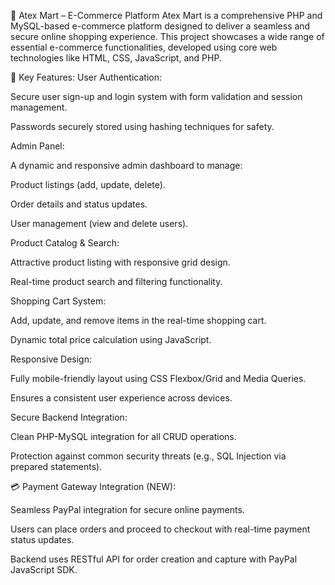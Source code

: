 🛒 Atex Mart – E-Commerce Platform
Atex Mart is a comprehensive PHP and MySQL-based e-commerce platform designed to deliver a seamless and secure online shopping experience. This project showcases a wide range of essential e-commerce functionalities, developed using core web technologies like HTML, CSS, JavaScript, and PHP.

🔑 Key Features:
User Authentication:

Secure user sign-up and login system with form validation and session management.

Passwords securely stored using hashing techniques for safety.

Admin Panel:

A dynamic and responsive admin dashboard to manage:

Product listings (add, update, delete).

Order details and status updates.

User management (view and delete users).

Product Catalog & Search:

Attractive product listing with responsive grid design.

Real-time product search and filtering functionality.

Shopping Cart System:

Add, update, and remove items in the real-time shopping cart.

Dynamic total price calculation using JavaScript.

Responsive Design:

Fully mobile-friendly layout using CSS Flexbox/Grid and Media Queries.

Ensures a consistent user experience across devices.

Secure Backend Integration:

Clean PHP-MySQL integration for all CRUD operations.

Protection against common security threats (e.g., SQL Injection via prepared statements).

💳 Payment Gateway Integration (NEW):

Seamless PayPal integration for secure online payments.

Users can place orders and proceed to checkout with real-time payment status updates.

Backend uses RESTful API for order creation and capture with PayPal JavaScript SDK.


